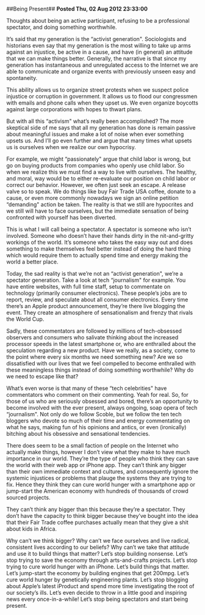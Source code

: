 ##Being Present##
**Posted Thu, 02 Aug 2012 23:33:00**

Thoughts about being an active participant, refusing to be a professional spectator, and doing something worthwhile.

It’s said that my generation is the “activist generation". Sociologists and historians even say that my generation is the most willing to take up arms against an injustice, be active in a cause, and have (in general) an attitude that we can make things better. Generally, the narrative is that since my generation has instantaneous and unregulated access to the Internet we are able to communicate and organize events with previously unseen easy and spontaneity.

This ability allows us to organize street protests when we suspect police injustice or corruption in government. It allows us to flood our congressmen with emails and phone calls when they upset us. We even organize boycotts against large corporations with hopes to thwart plans.

But with all this “activism" what’s really been accomplished? The more skeptical side of me says that all my generation has done is remain passive about meaningful issues and make a lot of noise when ever something upsets us. And I’ll go even further and argue that many times what upsets us is ourselves when we realize our own hypocrisy.

For example, we might “passionately" argue that child labor is wrong, but go on buying products from companies who openly use child labor. So when we realize this we must find a way to live with ourselves. The healthy, and moral, way would be to either re-evaluate our position on child labor or correct our behavior. However, we often just seek an escape. A release valve so to speak. We do things like buy Fair Trade USA coffee, donate to a cause, or even more commonly nowadays we sign an online petition “demanding" action be taken. The reality is that we still are hypocrites and we still will have to face ourselves, but the immediate sensation of being confronted with yourself has been diverted.

This is what I will call being a spectator. A spectator is someone who isn’t involved. Someone who doesn’t have their hands dirty in the nit-and-gritty workings of the world. It’s someone who takes the easy way out and does something to make themselves feel better instead of doing the hard thing which would require them to actually spend time and energy making the world a better place.

Today, the sad reality is that we’re not an “activist generation", we’re a spectator generation. Take a look at tech “journalism" for example. You have entire websites, with full time staff, setup to commentate on technology (primarily consumer electronics). These people’s jobs are to report, review, and speculate about all consumer electronics. Every time there’s an Apple product announcement, they’re there live blogging the event. They create an atmosphere of sensationalism and frenzy that rivals the World Cup.

Sadly, these commentators are followed by millions of tech-obsessed observers and consumers who salivate thinking about the increased processor speeds in the latest smartphone or, who are enthralled about the speculation regarding a new product. Have we really, as a society, come to the point where every six months we need something new? Are we so dissatisfied with our lives that we feel compelled to become enthralled with these meaningless things instead of doing something worthwhile? Why do we need to escape like that?

What’s even worse is that many of these “tech celebrities" have commentators who comment on their commenting. Yeah for real. So, for those of us who are seriously obsessed and bored, there’s an opportunity to become involved with the ever present, always ongoing, soap opera of tech “journalism". Not only do we follow Scoble, but we follow the ten tech bloggers who devote so much of their time and energy commentating on what he says, making fun of his opinions and antics, or even (ironically) bitching about his obsessive and sensational tendencies. 

There does seem to be a small faction of people on the Internet who actually make things, however I don’t view what they make to have much importance in our world. They’re the type of people who think they can save the world with their web app or iPhone app. They can’t think any bigger than their own immediate context and cultures, and consequently ignore the systemic injustices or problems that plauge the systems they are trying to fix. Hence they think they can cure world hunger with a smartphone app or jump-start the American economy with hundreds of thousands of crowd sourced projects.

They can’t think any bigger than this because they’re a spectator. They don’t have the capacity to think bigger because they’ve bought into the idea that their Fair Trade coffee purchases actually mean that they give a shit about kids in Africa.

Why can’t we think bigger? Why can’t we face ourselves and live radical, consistent lives according to our beliefs? Why can’t we take that attitude and use it to build things that matter? Let’s stop building nonsense. Let’s stop trying to save the economy through arts-and-crafts projects. Let’s stop trying to cure world hunger with an iPhone. Let’s build things that matter. Let’s jump-start the economy by building engines that get 200mpg. Let’s cure world hunger by genetically engineering plants. Let’s stop blogging about Apple’s latest iProduct and spend more time investigating the root of our society’s ills. Let’s even decide to throw in a little good and inspiring news every once-in-a-while! Let’s stop being spectators and start being present.